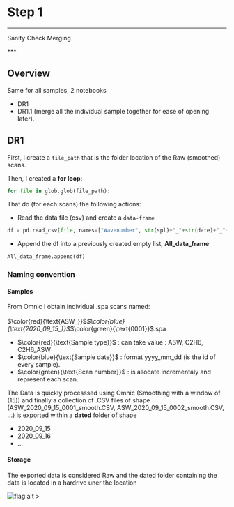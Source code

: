 # Step 1 

***
<p class="emphase">Sanity Check Merging</p>
***




## Overview

Same for all samples, 2 notebooks
- DR1
- DR1.1 (merge all the individual sample together for ease of opening later).

## DR1

First, I create a `file_path` that is the folder location of the Raw (smoothed) scans. 

Then, I created a <strong>for loop</strong>:
    
```python
for file in glob.glob(file_path):    
```

That do (for each scans) the following actions:    

- Read the data file (csv) and create a `data-frame`
```python
df = pd.read_csv(file, names=["Wavenumber", str(spl)+"_"+str(date)+"_"+str(file_number)])
```
- Append the df into a previously created empty list, <strong>All_data_frame</strong> 
```python
All_data_frame.append(df)
```
### Naming convention

#### Samples

From Omnic I obtain individual .spa scans named: 
<br><br>$\color{red}{\text{ASW_}}$_$\color{blue}{\text{2020_09_15_}}$_$\color{green}{\text{0001}}$.spa<br>

- $\color{red}{\text{Sample type}}$ : can take value : ASW, C2H6, C2H6_ASW
- $\color{blue}{\text{Sample date}}$ : format yyyy_mm_dd (is the id of every sample).
- $\color{green}{\text{Scan number}}$ : is allocate incrementaly and represent each scan.

The Data is quickly processsed using Omnic (Smoothing with a window of (15)) and finally a collection of .CSV files of shape (ASW_2020_09_15_0001_smooth.CSV, ASW_2020_09_15_0002_smooth.CSV, ...) is exported within a **dated** folder of shape
- 2020_09_15
- 2020_09_16
- ...

#### Storage

The exported data is considered Raw and the dated folder containing the data is located in a hardrive uner the location


![flag alt >](../../Documents/SVG_icons/folder-svgrepo-com.svg) 

